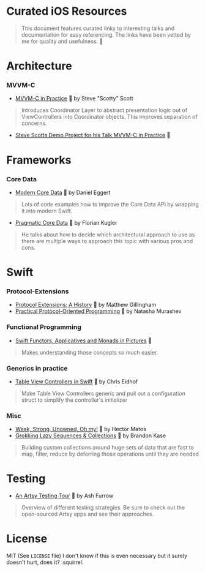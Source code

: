 # Curated iOS Resources

> This document features curated links to interesting talks and documentation for easy referencing.
> The links have been vetted by me for quality and usefulness. :gem:

# Architecture
### MVVM-C
* [MVVM-C in Practice](https://www.youtube.com/watch?v=9VojuJpUuE8) :vhs: by Steve "Scotty" Scott

> Introduces Coordinator Layer to abstract presentation logic out of
> ViewControllers into Coordinator objects.
> This improves separation of concerns.

* [Steve Scotts Demo Project for his Talk MVVM-C in Practice](https://github.com/macdevnet/mvvmc-demo) :file_folder:


# Frameworks
### Core Data
* [Modern Core Data](https://realm.io/news/tryswift-daniel-eggert-modern-core-data/) :vhs: by Daniel Eggert

> Lots of code examples how to improve the Core Data API by wrapping it into modern Swift.

* [Pragmatic Core Data](https://realm.io/news/cocoaheads-florian-kugler-pragmatic-core-data/) :vhs: by Florian Kugler

> He talks about how to decide which architectural approach to use as there are multiple ways to approach this topic with various pros and cons.


# Swift
### Protocol-Extensions
* [Protocol Extensions: A History](https://realm.io/news/tryswift-matthew-gillingham-protocol-extensions-history/) :vhs: by Matthew Gillingham
* [Practical Protocol-Oriented Programming](https://realm.io/news/appbuilders-natasha-muraschev-practical-protocol-oriented-programming/) :vhs: by Natasha Murashev

### Functional Programming
* [Swift Functors, Applicatives and Monads in Pictures](http://www.mokacoding.com/blog/functor-applicative-monads-in-pictures/) :book:

> Makes understanding those concepts so much easier.

### Generics in practice
* [Table View Controllers in Swift](https://realm.io/news/tryswift-chris-eidhof-table-view-controllers-swift/) :vhs: by Chris Eidhof

> Make Table View Controllers generic and pull out a configuration struct to simplify the controller's initializer 

### Misc
* [Weak, Strong, Unowned, Oh my!](http://krakendev.io/blog/weak-and-unowned-references-in-swift) :book: by Hector Matos
* [Grokking Lazy Sequences & Collections](https://realm.io/news/slug-brandon-kase-grokking-lazy-sequences-collections/) :vhs: by Brandon Kase

> Building custom collections around huge sets of data that are fast to map, filter, reduce by deferring those operations until they are needed

# Testing
* [An Artsy Testing Tour](https://realm.io/news/tryswift-ash-furrow-artsy-testing-tour/) :vhs: by Ash Furrow

> Overview of different testing strategies. Be sure to check out the open-sourced Artsy apps and see their approaches.


# License
MIT (See `LICENSE` file)
I don't know if this is even necessary but it surely doesn't hurt, does it? :squirrel:
